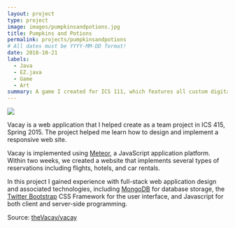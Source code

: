 ```yaml
---
layout: project
type: project
image: images/pumpkinsandpotions.jpg
title: Pumpkins and Potions
permalink: projects/pumpkinsandpotions
# All dates must be YYYY-MM-DD format!
date: 2018-10-21
labels:
  - Java
  - EZ.java
  - Game
  - Art
summary: A game I created for ICS 111, which features all custom digital art assets, and fun acceleration based movement.
---
```


<img class="ui medium right floated rounded image" src="../images/vacay-home-page.png">

Vacay is a web application that I helped create as a team project in ICS 415, Spring 2015. The project helped me learn how to design and implement a responsive web site.

Vacay is implemented using [Meteor](http://meteor.com), a JavaScript application platform. Within two weeks, we created a website that implements several types of reservations including flights, hotels, and car rentals.

In this project I gained experience with full-stack web application design and associated technologies, including [MongoDB](http://mongodb.com) for database storage, the [Twitter Bootstrap](http://getbootstrap.com/) CSS Framework for the user interface, and Javascript for both client and server-side programming. 
 
Source: <a href="https://github.com/theVacay/vacay"><i class="large github icon"></i>theVacay/vacay</a>
